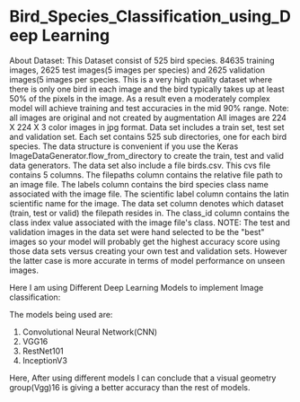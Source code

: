 # Bird_Species_Classification_using_Deep Learning

About Dataset:
This Dataset consist of 525 bird species. 84635 training images, 2625 test images(5 images per species) and 2625 validation images(5 images per species. This is a very high quality dataset where there is only one bird in each image and the bird typically takes up at least 50% of the pixels in the image. As a result even a moderately complex model will achieve training and test accuracies in the mid 90% range. Note: all images are original and not created by augmentation
All images are 224 X 224 X 3 color images in jpg format. Data set includes a train set, test set and validation set. Each set contains 525 sub directories, one for each bird species. The data structure is convenient if you use the Keras ImageDataGenerator.flow_from_directory to create the train, test and valid data generators. The data set also include a file birds.csv. This cvs file contains 5 columns. The filepaths column contains the relative file path to an image file. The labels column contains the bird species class name associated with the image file. The scientific label column contains the latin scientific name for the image. The data set column denotes which dataset (train, test or valid) the filepath resides in. The class_id column contains the class index value associated with the image file's class.
NOTE: The test and validation images in the data set were hand selected to be the "best" images so your model will probably get the highest accuracy score using those data sets versus creating your own test and validation sets. However the latter case is more accurate in terms of model performance on unseen images.

Here I am using Different Deep Learning Models to implement Image classification:

The models being used are:

1) Convolutional Neural Network(CNN)
2) VGG16
3) RestNet101
4) InceptionV3
   
Here, After using different models I can conclude that a visual geometry group(Vgg)16 is giving a better accuracy than the rest of models.
